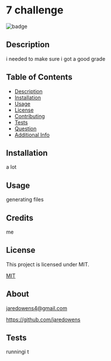 # 7 challenge
 ![badge](https://img.shields.io/badge/license-MIT-blue.svg)

 ## Description
 i needed to make sure i got a good grade

 ## Table of Contents
 - [Description](#description)
 - [Installation]($installation)
 - [Usage](#usage)
 - [License](#license)
 - [Contributing](#contributing)
 - [Tests](#tests)
 - [Question]($questions)
 - [Additional Info](#additional-info)

 ## Installation
 a lot

 ## Usage
 generating files

 ## Credits
 me

 ## License
 This project is licensed under MIT.

 [MIT](https://mit-license.org/)

 ## About
 jaredowens4@gmail.com

 https://github.com/jaredowens

 ## Tests
 runningi t
 